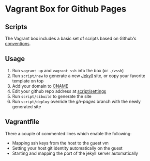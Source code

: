 # Vagrant Box for Github Pages

## Scripts

The Vagrant box includes a basic set of scripts based on Github's
[conventions](https://github.com/github/scripts-to-rule-them-all).

## Usage

1. Run `vagrant up` and `vagrant ssh` into the box (or `./vssh`)
2. Run `script/new` to generate a new [Jekyll](https://jekyllrb.com) site, or copy your favorite template on top
3. Add your domain to [CNAME](CNAME)
4. Edit your github repo address at [script/settings](script/settings)
5. Run `script/cibuild` to generate the site
6. Run `script/deploy` override the _gh-pages_ branch with the newly generated site

## Vagrantfile

There a couple of commented lines which enable the following:

* Mapping ssh keys from the host to the guest vm
* Setting your host git identity automatically on the guest
* Starting and mapping the port of the jekyll server automatically